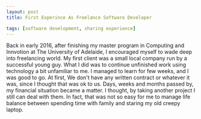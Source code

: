 ```yaml
---
layout: post
title: First Experince As Freelance Software Developer

tags: [software development, sharing experience]
---
```


Back in early 2016, after finishing my master program in Computing and Innvotion at The University of Adelaide, I encouraged myself to wade deep into freelancing world. My first client was a small local company run by a successful young guy. What I did was to continue unfinished work using technology a bit unfamiliar to me. I managed to learn for few weeks, and I was good to go. At first, We don't have any written contract or whatever it was, since I thought that was ok to us. Days, weeks and months passed by, my financial situation became a matter. I thought, by taking another project I still can deal with them. In fact, that was not so easy for me to manage life balance between spending time with family and staring my old creepy laptop. 

